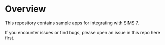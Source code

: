 # Overview
This repository contains sample apps for integrating with SIMS 7. 

If you encounter issues or find bugs, please open an issue in this repo here first.
